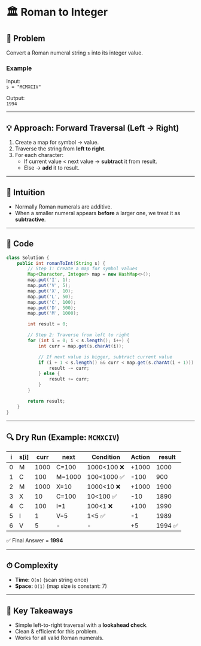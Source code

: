 
# 🏛 Roman to Integer

## 📌 Problem
Convert a Roman numeral string `s` into its integer value.

### Example
Input:  
`s = "MCMXCIV"`

Output:  
`1994`

---

## 💡 Approach: Forward Traversal (Left → Right)

1. Create a map for symbol → value.
2. Traverse the string from **left to right**.
3. For each character:
   - If current value < next value → **subtract** it from result.
   - Else → **add** it to result.

---

## 🧠 Intuition
- Normally Roman numerals are additive.
- When a smaller numeral appears **before** a larger one, we treat it as **subtractive**.

---

## 📝 Code

```java
class Solution {
    public int romanToInt(String s) {
        // Step 1: Create a map for symbol values
        Map<Character, Integer> map = new HashMap<>();
        map.put('I', 1);
        map.put('V', 5);
        map.put('X', 10);
        map.put('L', 50);
        map.put('C', 100);
        map.put('D', 500);
        map.put('M', 1000);

        int result = 0;

        // Step 2: Traverse from left to right
        for (int i = 0; i < s.length(); i++) {
            int curr = map.get(s.charAt(i));

            // If next value is bigger, subtract current value
            if (i + 1 < s.length() && curr < map.get(s.charAt(i + 1))) {
                result -= curr;
            } else {
                result += curr;
            }
        }

        return result;
    }
}
````

---

## 🔍 Dry Run (Example: `MCMXCIV`)

| i | s[i] | curr | next   | Condition  | Action | result |
| - | ---- | ---- | ------ | ---------- | ------ | ------ |
| 0 | M    | 1000 | C=100  | 1000<100 ❌ | +1000  | 1000   |
| 1 | C    | 100  | M=1000 | 100<1000 ✅ | -100   | 900    |
| 2 | M    | 1000 | X=10   | 1000<10 ❌  | +1000  | 1900   |
| 3 | X    | 10   | C=100  | 10<100 ✅   | -10    | 1890   |
| 4 | C    | 100  | I=1    | 100<1 ❌    | +100   | 1990   |
| 5 | I    | 1    | V=5    | 1<5 ✅      | -1     | 1989   |
| 6 | V    | 5    | -      | -          | +5     | 1994 ✅ |

✅ Final Answer = **1994**

---

## ⏱ Complexity

* **Time:** `O(n)` (scan string once)
* **Space:** `O(1)` (map size is constant: 7)

---

## 🎯 Key Takeaways

* Simple left-to-right traversal with a **lookahead check**.
* Clean & efficient for this problem.
* Works for all valid Roman numerals.


